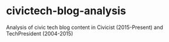 # civictech-blog-analysis
Analysis of civic tech blog content in Civicist (2015-Present) and TechPresident (2004-2015)
